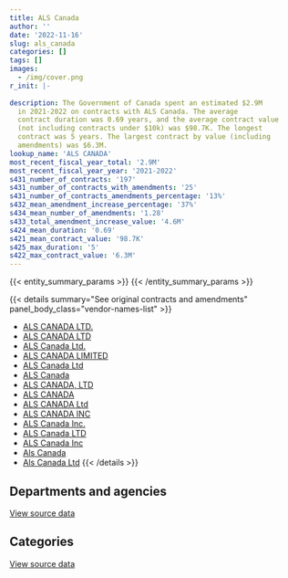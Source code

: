 ```yaml
---
title: ALS Canada
author: ''
date: '2022-11-16'
slug: als_canada
categories: []
tags: []
images:
  - /img/cover.png
r_init: |-
  
description: The Government of Canada spent an estimated $2.9M
  in 2021-2022 on contracts with ALS Canada. The average
  contract duration was 0.69 years, and the average contract value
  (not including contracts under $10k) was $98.7K. The longest
  contract was 5 years. The largest contract by value (including
  amendments) was $6.3M.
lookup_name: 'ALS CANADA'
most_recent_fiscal_year_total: '2.9M'
most_recent_fiscal_year_year: '2021-2022'
s431_number_of_contracts: '197'
s431_number_of_contracts_with_amendments: '25'
s431_number_of_contracts_amendments_percentage: '13%'
s432_mean_amendment_increase_percentage: '37%'
s434_mean_number_of_amendments: '1.28'
s433_total_amendment_increase_value: '4.6M'
s424_mean_duration: '0.69'
s421_mean_contract_value: '98.7K'
s425_max_duration: '5'
s422_max_contract_value: '6.3M'
---
```


<script src="/rmarkdown-libs/htmlwidgets/htmlwidgets.js"></script>
<link href="/rmarkdown-libs/datatables-css/datatables-crosstalk.css" rel="stylesheet" />
<script src="/rmarkdown-libs/datatables-binding/datatables.js"></script>
<script src="/rmarkdown-libs/jquery/jquery-3.6.0.min.js"></script>
<link href="/rmarkdown-libs/dt-core-bootstrap/css/dataTables.bootstrap.min.css" rel="stylesheet" />
<link href="/rmarkdown-libs/dt-core-bootstrap/css/dataTables.bootstrap.extra.css" rel="stylesheet" />
<script src="/rmarkdown-libs/dt-core-bootstrap/js/jquery.dataTables.min.js"></script>
<script src="/rmarkdown-libs/dt-core-bootstrap/js/dataTables.bootstrap.min.js"></script>
<link href="/rmarkdown-libs/crosstalk/css/crosstalk.min.css" rel="stylesheet" />
<script src="/rmarkdown-libs/crosstalk/js/crosstalk.min.js"></script>
<script src="/rmarkdown-libs/htmlwidgets/htmlwidgets.js"></script>
<link href="/rmarkdown-libs/datatables-css/datatables-crosstalk.css" rel="stylesheet" />
<script src="/rmarkdown-libs/datatables-binding/datatables.js"></script>
<script src="/rmarkdown-libs/jquery/jquery-3.6.0.min.js"></script>
<link href="/rmarkdown-libs/dt-core-bootstrap/css/dataTables.bootstrap.min.css" rel="stylesheet" />
<link href="/rmarkdown-libs/dt-core-bootstrap/css/dataTables.bootstrap.extra.css" rel="stylesheet" />
<script src="/rmarkdown-libs/dt-core-bootstrap/js/jquery.dataTables.min.js"></script>
<script src="/rmarkdown-libs/dt-core-bootstrap/js/dataTables.bootstrap.min.js"></script>
<link href="/rmarkdown-libs/crosstalk/css/crosstalk.min.css" rel="stylesheet" />
<script src="/rmarkdown-libs/crosstalk/js/crosstalk.min.js"></script>

{{< entity_summary_params >}}
{{< /entity_summary_params >}}

{{< details summary="See original contracts and amendments" panel_body_class="vendor-names-list" >}}
- [ALS CANADA LTD.](https://search.open.canada.ca/en/ct/?sort=contract_value_f%20desc&page=1&search_text=%22ALS%20CANADA%20LTD.%22)
- [ALS CANADA LTD](https://search.open.canada.ca/en/ct/?sort=contract_value_f%20desc&page=1&search_text=%22ALS%20CANADA%20LTD%22)
- [ALS Canada Ltd.](https://search.open.canada.ca/en/ct/?sort=contract_value_f%20desc&page=1&search_text=%22ALS%20Canada%20Ltd.%22)
- [ALS CANADA LIMITED](https://search.open.canada.ca/en/ct/?sort=contract_value_f%20desc&page=1&search_text=%22ALS%20CANADA%20LIMITED%22)
- [ALS Canada Ltd](https://search.open.canada.ca/en/ct/?sort=contract_value_f%20desc&page=1&search_text=%22ALS%20Canada%20Ltd%22)
- [ALS Canada](https://search.open.canada.ca/en/ct/?sort=contract_value_f%20desc&page=1&search_text=%22ALS%20Canada%22)
- [ALS CANADA, LTD](https://search.open.canada.ca/en/ct/?sort=contract_value_f%20desc&page=1&search_text=%22ALS%20CANADA%2c%20LTD%22)
- [ALS CANADA](https://search.open.canada.ca/en/ct/?sort=contract_value_f%20desc&page=1&search_text=%22ALS%20CANADA%22)
- [ALS CANADA Ltd](https://search.open.canada.ca/en/ct/?sort=contract_value_f%20desc&page=1&search_text=%22ALS%20CANADA%20Ltd%22)
- [ALS CANADA INC](https://search.open.canada.ca/en/ct/?sort=contract_value_f%20desc&page=1&search_text=%22ALS%20CANADA%20INC%22)
- [ALS Canada Inc.](https://search.open.canada.ca/en/ct/?sort=contract_value_f%20desc&page=1&search_text=%22ALS%20Canada%20Inc.%22)
- [ALS Canada LTD](https://search.open.canada.ca/en/ct/?sort=contract_value_f%20desc&page=1&search_text=%22ALS%20Canada%20LTD%22)
- [ALS Canada Inc](https://search.open.canada.ca/en/ct/?sort=contract_value_f%20desc&page=1&search_text=%22ALS%20Canada%20Inc%22)
- [Als Canada](https://search.open.canada.ca/en/ct/?sort=contract_value_f%20desc&page=1&search_text=%22Als%20Canada%22)
- [Als Canada Ltd](https://search.open.canada.ca/en/ct/?sort=contract_value_f%20desc&page=1&search_text=%22Als%20Canada%20Ltd%22)
{{< /details >}}

## Departments and agencies

<div id="htmlwidget-1" style="width:100%;height:auto;" class="datatables html-widget"></div>
<script type="application/json" data-for="htmlwidget-1">{"x":{"style":"bootstrap","filter":"none","vertical":false,"data":[["<a href=\"/departments/aafc-aac/\">Agriculture and Agri-Food Canada<\/a>","<a href=\"/departments/cfia-acia/\">Canadian Food Inspection Agency<\/a>","<a href=\"/departments/dfo-mpo/\">Fisheries and Oceans Canada<\/a>","<a href=\"/departments/dnd-mdn/\">National Defence<\/a>","<a href=\"/departments/ec/\">Environment and Climate Change Canada<\/a>","<a href=\"/departments/hc-sc/\">Health Canada<\/a>","<a href=\"/departments/isc-sac/\">Indigenous Services Canada<\/a>","<a href=\"/departments/nrcan-rncan/\">Natural Resources Canada<\/a>","<a href=\"/departments/pc/\">Parks Canada<\/a>","<a href=\"/departments/pwgsc-tpsgc/\">Public Services and Procurement Canada<\/a>"],[22594.35,339537.88,27165.84,131150.7,132352.97,110910.97,1909781.24,141790.81,32744.95,10166.84],[39643.79,244486.8,40791.14,325979.72,276032.5,4825.92,2104055.95,96658.62,60742.36,null],[17759.65,553175.46,30484.79,680950.5,92424.31,4812.73,2098307.16,87074.53,38167.78,null],[15007.66,106586.12,37426.2,469730.33,161230.94,1503.15,1770738.18,86821.17,213654.21,null]],"container":"<table class=\"table table-striped table-hover row-border order-column display\">\n  <thead>\n    <tr>\n      <th>Department<\/th>\n      <th>2018-2019<\/th>\n      <th>2019-2020<\/th>\n      <th>2020-2021<\/th>\n      <th>2021-2022<\/th>\n    <\/tr>\n  <\/thead>\n<\/table>","options":{"order":[[4,"desc"]],"pageLength":10,"autoWidth":true,"columnDefs":[{"targets":1,"render":"function(data, type, row, meta) {\n    return type !== 'display' ? data : DTWidget.formatCurrency(data, \"$\", 2, 3, \",\", \".\", true, null);\n  }"},{"targets":2,"render":"function(data, type, row, meta) {\n    return type !== 'display' ? data : DTWidget.formatCurrency(data, \"$\", 2, 3, \",\", \".\", true, null);\n  }"},{"targets":3,"render":"function(data, type, row, meta) {\n    return type !== 'display' ? data : DTWidget.formatCurrency(data, \"$\", 2, 3, \",\", \".\", true, null);\n  }"},{"targets":4,"render":"function(data, type, row, meta) {\n    return type !== 'display' ? data : DTWidget.formatCurrency(data, \"$\", 2, 3, \",\", \".\", true, null);\n  }"},{"width":"16%","targets":[1,2,3,4]},{"className":"dt-right","targets":[1,2,3,4]}],"orderClasses":false}},"evals":["options.columnDefs.0.render","options.columnDefs.1.render","options.columnDefs.2.render","options.columnDefs.3.render"],"jsHooks":[]}</script>
<p class="text-right">
<a href="https://github.com/GoC-Spending/contracts-data/tree/main/data/out/vendors/als_canada/summary_by_fiscal_year_by_department.csv" class="source-data-link btn btn-link">View source data</a>
</p>

## Categories

<div id="htmlwidget-2" style="width:100%;height:auto;" class="datatables html-widget"></div>
<script type="application/json" data-for="htmlwidget-2">{"x":{"style":"bootstrap","filter":"none","vertical":false,"data":[["<a href=\"/categories/other/\">(Other)<\/a>","<a href=\"/categories/facilities_and_construction/\">Facilities and construction<\/a>","<a href=\"/categories/professional_services/\">Professional services<\/a>","<a href=\"/categories/medical/\">Medical<\/a>","<a href=\"/categories/industrial_products_and_services/\">Industrial products and services<\/a>"],[null,20340,996652.23,1841204.32,null],[null,66373.78,752083.38,2300495.93,74263.7],[null,49425.32,782174,2219026.31,552531.28],[74214,115574.73,491723.67,2077941.7,103243.86]],"container":"<table class=\"table table-striped table-hover row-border order-column display\">\n  <thead>\n    <tr>\n      <th>Category<\/th>\n      <th>2018-2019<\/th>\n      <th>2019-2020<\/th>\n      <th>2020-2021<\/th>\n      <th>2021-2022<\/th>\n    <\/tr>\n  <\/thead>\n<\/table>","options":{"order":[[4,"desc"]],"dom":"t","pageLength":30,"autoWidth":true,"columnDefs":[{"targets":1,"render":"function(data, type, row, meta) {\n    return type !== 'display' ? data : DTWidget.formatCurrency(data, \"$\", 2, 3, \",\", \".\", true, null);\n  }"},{"targets":2,"render":"function(data, type, row, meta) {\n    return type !== 'display' ? data : DTWidget.formatCurrency(data, \"$\", 2, 3, \",\", \".\", true, null);\n  }"},{"targets":3,"render":"function(data, type, row, meta) {\n    return type !== 'display' ? data : DTWidget.formatCurrency(data, \"$\", 2, 3, \",\", \".\", true, null);\n  }"},{"targets":4,"render":"function(data, type, row, meta) {\n    return type !== 'display' ? data : DTWidget.formatCurrency(data, \"$\", 2, 3, \",\", \".\", true, null);\n  }"},{"width":"16%","targets":[1,2,3,4]},{"className":"dt-right","targets":[1,2,3,4]}],"orderClasses":false,"lengthMenu":[10,25,30,50,100]}},"evals":["options.columnDefs.0.render","options.columnDefs.1.render","options.columnDefs.2.render","options.columnDefs.3.render"],"jsHooks":[]}</script>
<p class="text-right">
<a href="https://github.com/GoC-Spending/contracts-data/tree/main/data/out/vendors/als_canada/summary_by_fiscal_year_by_category.csv" class="source-data-link btn btn-link">View source data</a>
</p>

